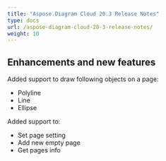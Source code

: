 ```yaml
---
title: "Aspose.Diagram Cloud 20.3 Release Notes"
type: docs
url: /aspose-diagram-cloud-20-3-release-notes/
weight: 10
---
```


## **Enhancements and new features**
Added support to draw following objects on a page:

- Polyline
- Line
- Ellipse

Added support to:

- Set page setting  
- Add new empty page
- Get pages info




